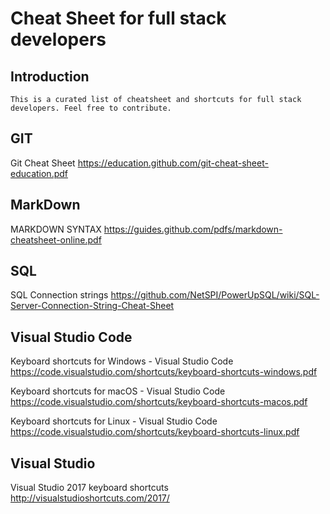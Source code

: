 # Cheat Sheet for full stack developers

## Introduction
```This is a curated list of cheatsheet and shortcuts for full stack developers. Feel free to contribute.```

## GIT
Git Cheat Sheet
https://education.github.com/git-cheat-sheet-education.pdf

## MarkDown
MARKDOWN SYNTAX
https://guides.github.com/pdfs/markdown-cheatsheet-online.pdf

## SQL
SQL Connection strings
https://github.com/NetSPI/PowerUpSQL/wiki/SQL-Server-Connection-String-Cheat-Sheet


## Visual Studio Code

Keyboard shortcuts for Windows - Visual Studio Code
https://code.visualstudio.com/shortcuts/keyboard-shortcuts-windows.pdf

Keyboard shortcuts for macOS - Visual Studio Code
https://code.visualstudio.com/shortcuts/keyboard-shortcuts-macos.pdf

Keyboard shortcuts for Linux - Visual Studio Code
https://code.visualstudio.com/shortcuts/keyboard-shortcuts-linux.pdf


## Visual Studio 

Visual Studio 2017 keyboard shortcuts
http://visualstudioshortcuts.com/2017/
